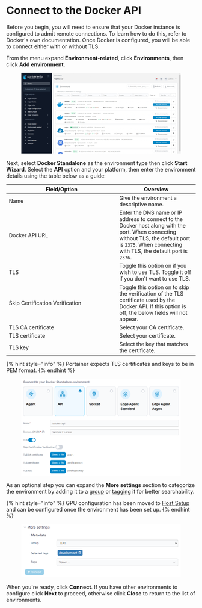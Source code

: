 # Connect to the Docker API

Before you begin, you will need to ensure that your Docker instance is configured to admit remote connections. To learn how to do this, refer to Docker's own documentation. Once Docker is configured, you will be able to connect either with or without TLS.

From the menu expand **Environment-related**, click **Environments**, then click **Add environment**.

<figure><img src="../../../../.gitbook/assets/2.20-environments-add.gif" alt=""><figcaption></figcaption></figure>

Next, select **Docker Standalone** as the environment type then click **Start Wizard**. Select the **API** option and your platform, then enter the environment details using the table below as a guide:

<table><thead><tr><th width="280">Field/Option</th><th>Overview</th></tr></thead><tbody><tr><td>Name</td><td>Give the environment a descriptive name.</td></tr><tr><td>Docker API URL</td><td>Enter the DNS name or IP address to connect to the Docker host along with the port. When connecting without TLS, the default port is <code>2375</code>. When connecting with TLS, the default port is <code>2376</code>.</td></tr><tr><td>TLS</td><td>Toggle this option on if you wish to use TLS. Toggle it off if you don't want to use TLS.</td></tr><tr><td>Skip Certification Verification</td><td>Toggle this option on to skip the verification of the TLS certificate used by the Docker API. If this option is off, the below fields will not appear.</td></tr><tr><td>TLS CA certificate</td><td>Select your CA certificate.</td></tr><tr><td>TLS certificate</td><td>Select your certificate.</td></tr><tr><td>TLS key</td><td>Select the key that matches the certificate.</td></tr></tbody></table>

{% hint style="info" %}
Portainer expects TLS certificates and keys to be in PEM format.
{% endhint %}

<figure><img src="../../../../.gitbook/assets/2.18-environments-add-docker-api-details.png" alt=""><figcaption></figcaption></figure>

As an optional step you can expand the **More settings** section to categorize the environment by adding it to a [group](../../groups.md) or [tagging](../../tags.md) it for better searchability.

{% hint style="info" %}
GPU configuration has been moved to [Host Setup](../../../../using-portainer/docker/host/setup.md#other) and can be configured once the environment has been set up.
{% endhint %}

<figure><img src="../../../../.gitbook/assets/2.18-environments-add-docker-moresettings.png" alt=""><figcaption></figcaption></figure>

When you're ready, click **Connect**. If you have other environments to configure click **Next** to proceed, otherwise click **Close** to return to the list of environments.

